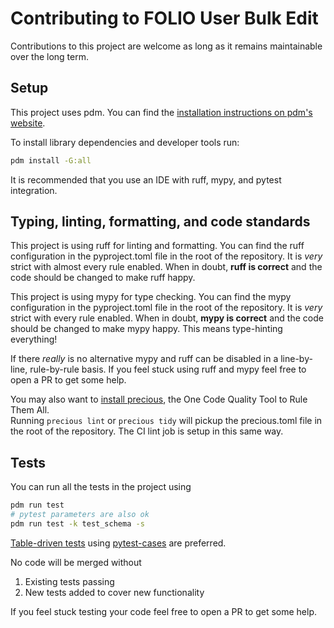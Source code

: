 # Contributing to FOLIO User Bulk Edit

Contributions to this project are welcome as long as it remains maintainable over the long term.

## Setup

This project uses pdm.
You can find the [installation instructions on pdm's website](https://pdm-project.org/en/latest/#installation).

To install library dependencies and developer tools run:
```sh
pdm install -G:all
```

It is recommended that you use an IDE with ruff, mypy, and pytest integration.

## Typing, linting, formatting, and code standards

This project is using ruff for linting and formatting.
You can find the ruff configuration in the pyproject.toml file in the root of the repository.
It is _very_ strict with almost every rule enabled.
When in doubt, **ruff is correct** and the code should be changed to make ruff happy.

This project is using mypy for type checking.
You can find the mypy configuration in the pyproject.toml file in the root of the repository.
It is _very_ strict with every rule enabled.
When in doubt, **mypy is correct** and the code should be changed to make mypy happy.
This means type-hinting everything!

If there _really_ is no alternative mypy and ruff can be disabled in a line-by-line, rule-by-rule basis.
If you feel stuck using ruff and mypy feel free to open a PR to get some help.

You may also want to [install precious](https://github.com/houseabsolute/precious/blob/master/README.md#installation), the One Code Quality Tool to Rule Them All.  
Running `precious lint` or `precious tidy` will pickup the precious.toml file in the root of the repository.
The CI lint job is setup in this same way.

## Tests

You can run all the tests in the project using
```sh
pdm run test
# pytest parameters are also ok
pdm run test -k test_schema -s
```

[Table-driven tests](https://go.dev/wiki/TableDrivenTests) using [pytest-cases](https://smarie.github.io/python-pytest-cases/) are preferred.

No code will be merged without
1. Existing tests passing
1. New tests added to cover new functionality

If you feel stuck testing your code feel free to open a PR to get some help.
